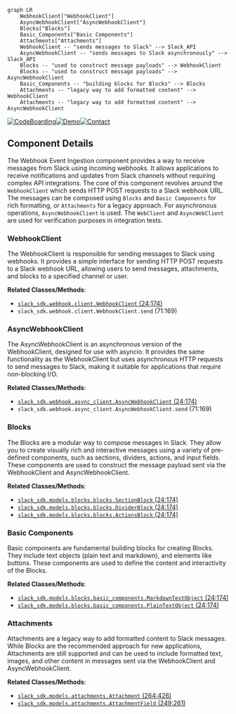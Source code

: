 ```mermaid
graph LR
    WebhookClient["WebhookClient"]
    AsyncWebhookClient["AsyncWebhookClient"]
    Blocks["Blocks"]
    Basic_Components["Basic Components"]
    Attachments["Attachments"]
    WebhookClient -- "sends messages to Slack" --> Slack_API
    AsyncWebhookClient -- "sends messages to Slack asynchronously" --> Slack_API
    Blocks -- "used to construct message payloads" --> WebhookClient
    Blocks -- "used to construct message payloads" --> AsyncWebhookClient
    Basic_Components -- "building blocks for Blocks" --> Blocks
    Attachments -- "legacy way to add formatted content" --> WebhookClient
    Attachments -- "legacy way to add formatted content" --> AsyncWebhookClient
```
[![CodeBoarding](https://img.shields.io/badge/Generated%20by-CodeBoarding-9cf?style=flat-square)](https://github.com/CodeBoarding/CodeBoarding)[![Demo](https://img.shields.io/badge/Try%20our-Demo-blue?style=flat-square)](https://www.codeboarding.org/demo)[![Contact](https://img.shields.io/badge/Contact%20us%20-%20codeboarding@gmail.com-lightgrey?style=flat-square)](mailto:codeboarding@gmail.com)

## Component Details

The Webhook Event Ingestion component provides a way to receive messages from Slack using incoming webhooks. It allows applications to receive notifications and updates from Slack channels without requiring complex API integrations. The core of this component revolves around the `WebhookClient` which sends HTTP POST requests to a Slack webhook URL. The messages can be composed using `Blocks` and `Basic Components` for rich formatting, or `Attachments` for a legacy approach. For asynchronous operations, `AsyncWebhookClient` is used. The `WebClient` and `AsyncWebClient` are used for verification purposes in integration tests.

### WebhookClient
The WebhookClient is responsible for sending messages to Slack using webhooks. It provides a simple interface for sending HTTP POST requests to a Slack webhook URL, allowing users to send messages, attachments, and blocks to a specified channel or user.


**Related Classes/Methods**:

- <a href="https://github.com/slackapi/python-slack-sdk/blob/master/tests/slack_sdk/webhook/test_webhook.py#L24-L174" target="_blank" rel="noopener noreferrer">`slack_sdk.webhook.client.WebhookClient` (24:174)</a>
- `slack_sdk.webhook.client.WebhookClient.send` (71:169)


### AsyncWebhookClient
The AsyncWebhookClient is an asynchronous version of the WebhookClient, designed for use with asyncio. It provides the same functionality as the WebhookClient but uses asynchronous HTTP requests to send messages to Slack, making it suitable for applications that require non-blocking I/O.


**Related Classes/Methods**:

- <a href="https://github.com/slackapi/python-slack-sdk/blob/master/tests/slack_sdk/webhook/test_webhook.py#L24-L174" target="_blank" rel="noopener noreferrer">`slack_sdk.webhook.async_client.AsyncWebhookClient` (24:174)</a>
- `slack_sdk.webhook.async_client.AsyncWebhookClient.send` (71:169)


### Blocks
The Blocks are a modular way to compose messages in Slack. They allow you to create visually rich and interactive messages using a variety of pre-defined components, such as sections, dividers, actions, and input fields. These components are used to construct the message payload sent via the WebhookClient and AsyncWebhookClient.


**Related Classes/Methods**:

- <a href="https://github.com/slackapi/python-slack-sdk/blob/master/slack_sdk/models/blocks/block_elements.py#L24-L174" target="_blank" rel="noopener noreferrer">`slack_sdk.models.blocks.blocks.SectionBlock` (24:174)</a>
- <a href="https://github.com/slackapi/python-slack-sdk/blob/master/slack_sdk/models/blocks/block_elements.py#L24-L174" target="_blank" rel="noopener noreferrer">`slack_sdk.models.blocks.blocks.DividerBlock` (24:174)</a>
- <a href="https://github.com/slackapi/python-slack-sdk/blob/master/slack_sdk/models/blocks/block_elements.py#L24-L174" target="_blank" rel="noopener noreferrer">`slack_sdk.models.blocks.blocks.ActionsBlock` (24:174)</a>


### Basic Components
Basic components are fundamental building blocks for creating Blocks. They include text objects (plain text and markdown), and elements like buttons. These components are used to define the content and interactivity of the Blocks.


**Related Classes/Methods**:

- <a href="https://github.com/slackapi/python-slack-sdk/blob/master/slack_sdk/models/blocks/block_elements.py#L24-L174" target="_blank" rel="noopener noreferrer">`slack_sdk.models.blocks.basic_components.MarkdownTextObject` (24:174)</a>
- <a href="https://github.com/slackapi/python-slack-sdk/blob/master/slack_sdk/models/blocks/block_elements.py#L24-L174" target="_blank" rel="noopener noreferrer">`slack_sdk.models.blocks.basic_components.PlainTextObject` (24:174)</a>


### Attachments
Attachments are a legacy way to add formatted content to Slack messages. While Blocks are the recommended approach for new applications, Attachments are still supported and can be used to include formatted text, images, and other content in messages sent via the WebhookClient and AsyncWebhookClient.


**Related Classes/Methods**:

- <a href="https://github.com/slackapi/python-slack-sdk/blob/master/slack_sdk/models/attachments/__init__.py#L264-L426" target="_blank" rel="noopener noreferrer">`slack_sdk.models.attachments.Attachment` (264:426)</a>
- <a href="https://github.com/slackapi/python-slack-sdk/blob/master/slack_sdk/models/attachments/__init__.py#L249-L261" target="_blank" rel="noopener noreferrer">`slack_sdk.models.attachments.AttachmentField` (249:261)</a>